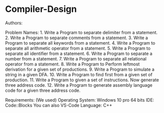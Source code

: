 # Compiler-Design 
Authors: 




Problem Names:
      1. Write a Program to separate delimiter from a statement.
      2. Write a Program to separate comments from a statement.
      3. Write a Program to separate all keywords from a statement.
      4. Write a Program to separate all arithmetic operator from a 
      statement.
      5. Write a Program to separate all identifier from a statement. 
      6. Write a Program to separate a number from a statement.
      7. Write a Program to separate all relational operator from a 
      statement.
      8. Write a Program to Perform leftmost derivation for a given set 
      of productions.
      9. Write a Program to simulate a string in a given DFA.
      10. Write a Program to find first from a given set of production.
      11. Write a Program to given a set of instructions. Now generate 
      three address code.
      12. Write a Program to generate assembly language code for a 
      given three address code.
 
 
Requirements: (We used)
    Operating System: Windows 10 pro 64 bits
    IDE: Code::Blocks
    You can also VS-Code 
    Language: C++
    
    
 

  

